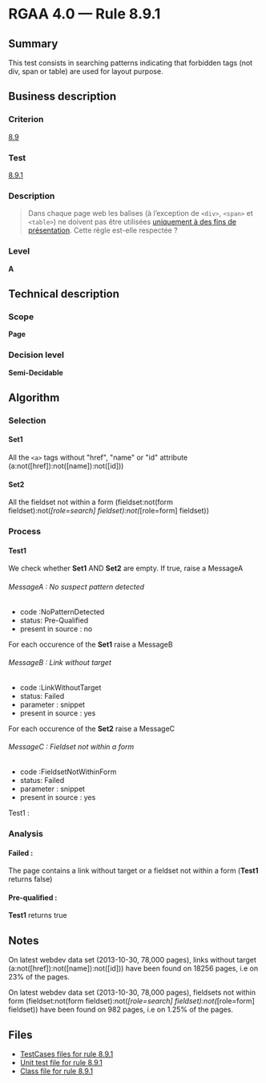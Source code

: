 # RGAA 4.0 — Rule 8.9.1

## Summary

This test consists in searching patterns indicating that forbidden tags
(not div, span or table) are used for layout purpose.

## Business description

### Criterion

[8.9](https://www.numerique.gouv.fr/publications/rgaa-accessibilite/methode/criteres/#crit-8-9)

### Test

[8.9.1](https://www.numerique.gouv.fr/publications/rgaa-accessibilite/methode/criteres/#test-8-9-1)

### Description

> Dans chaque page web les balises (à l’exception de `<div>`, `<span>` et `<table>`) ne doivent pas être utilisées [uniquement à des fins de présentation](https://www.numerique.gouv.fr/publications/rgaa-accessibilite/methode/glossaire/#uniquement-a-des-fins-de-presentation). Cette règle est-elle respectée ?

### Level

**A**


## Technical description

### Scope

**Page**

### Decision level

**Semi-Decidable**

## Algorithm

### Selection

#### Set1

All the `<a>` tags without "href", "name" or "id" attribute
(a:not([href]):not([name]):not([id]))

#### Set2

All the fieldset not within a form (fieldset:not(form
fieldset):not(*[role=search] fieldset):not(*[role=form] fieldset))

### Process

#### Test1

We check whether **Set1** AND **Set2** are empty. If true, raise a
MessageA

###### MessageA : No suspect pattern detected

-   code :NoPatternDetected
-   status: Pre-Qualified
-   present in source : no

For each occurence of the **Set1** raise a MessageB

###### MessageB : Link without target

-   code :LinkWithoutTarget
-   status: Failed
-   parameter : snippet
-   present in source : yes

For each occurence of the **Set2** raise a MessageC

###### MessageC : Fieldset not within a form

-   code :FieldsetNotWithinForm
-   status: Failed
-   parameter : snippet
-   present in source : yes

Test1 :

### Analysis

#### Failed :

The page contains a link without target or a fieldset not within a form (**Test1** returns false)

#### Pre-qualified :

**Test1** returns true

## Notes

On latest webdev data set (2013-10-30, 78,000 pages), links without
target (a:not([href]):not([name]):not([id])) have been found on 18256
pages, i.e on 23% of the pages.

On latest webdev data set (2013-10-30, 78,000 pages), fieldsets not
within form (fieldset:not(form fieldset):not(*[role=search]
fieldset):not(*[role=form] fieldset)) have been found on 982 pages, i.e
on 1.25% of the pages.



## Files

- [TestCases files for rule 8.9.1](https://gitlab.com/asqatasun/Asqatasun/-/tree/master/rules/rules-rgaa4.0/src/test/resources/testcases/rgaa40/Rgaa40Rule080901/)
- [Unit test file for rule 8.9.1](https://gitlab.com/asqatasun/Asqatasun/-/blob/master/rules/rules-rgaa4.0/src/test/java/org/asqatasun/rules/rgaa40/Rgaa40Rule080901Test.java)
- [Class file for rule 8.9.1](https://gitlab.com/asqatasun/Asqatasun/-/blob/master/rules/rules-rgaa4.0/src/main/java/org/asqatasun/rules/rgaa40/Rgaa40Rule080901.java)


